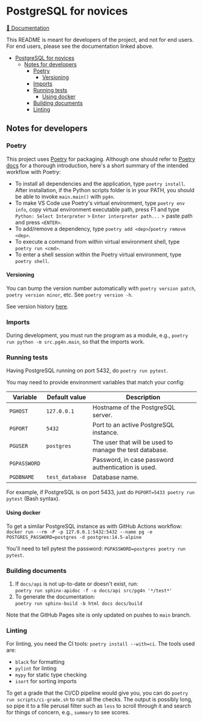 # PostgreSQL for novices

[📄 Documentation](https://project-c-sql.github.io/)

This README is meant for developers of the project, and not for end users. For end users, please see the documentation linked above.

- [PostgreSQL for novices](#postgresql-for-novices)
  - [Notes for developers](#notes-for-developers)
    - [Poetry](#poetry)
      - [Versioning](#versioning)
    - [Imports](#imports)
    - [Running tests](#running-tests)
      - [Using docker](#using-docker)
    - [Building documents](#building-documents)
    - [Linting](#linting)

## Notes for developers

### Poetry

This project uses [Poetry](https://python-poetry.org/) for packaging. Although one should refer to [Poetry docs](https://python-poetry.org/docs/) for a thorough introduction, here's a short summary of the intended workflow with Poetry:

- To install all dependencies and the application, type `poetry install`. After installation, if the Python scripts folder is in your PATH, you should be able to invoke `main.main()` with `pg4n`.
- To make VS Code use Poetry's virtual environment, type `poetry env info`, copy virtual environment executable path, press F1 and type `Python: Select Interpreter` > `Enter interpreter path...` > paste path and press `<ENTER>`.
- To add/remove a dependency, type `poetry add <dep>`/`poetry remove <dep>`.
- To execute a command from within virtual environment shell, type `poetry run <cmd>`.
- To enter a shell session within the Poetry virtual environment, type `poetry shell`.

#### Versioning

You can bump the version number automatically with `poetry version patch`, `poetry version minor`, etc. See `poetry version -h`.

See version history [here](https://pypi.org/project/pg4n/#history).

### Imports

During development, you must run the program as a module, e.g., `poetry run python -m src.pg4n.main`, so that the imports work.

### Running tests

Having PostgreSQL running on port 5432, do `poetry run pytest`.

You may need to provide environment variables that match your config:

| Variable     | Default value   | Description                                             |
| ------------ | --------------- | ------------------------------------------------------- |
| `PGHOST`     | `127.0.0.1`     | Hostname of the PostgreSQL server.                      |
| `PGPORT`     | `5432`          | Port to an active PostgreSQL instance.                  |
| `PGUSER`     | `postgres`      | The user that will be used to manage the test database. |
| `PGPASSWORD` |                 | Password, in case password authentication is used.      |
| `PGDBNAME`   | `test_database` | Database name.                                          |
 
For example, if PostgreSQL is on port 5433, just do `PGPORT=5433 poetry run pytest` (Bash syntax).

#### Using docker

To get a similar PostgreSQL instance as with GitHub Actions workflow:<br>
`docker run --rm -P -p 127.0.0.1:5432:5432 --name pg -e POSTGRES_PASSWORD=postgres -d postgres:14.5-alpine`

You'll need to tell pytest the password: `PGPASSWORD=postgres poetry run pytest`.

### Building documents

1. If `docs/api` is not up-to-date or doesn't exist, run:<br>`poetry run sphinx-apidoc -f -o docs/api src/pg4n '*/test*'`
2. To generate the documentation:<br>`poetry run sphinx-build -b html docs docs/build`

Note that the GitHub Pages site is only updated on pushes to `main` branch.

### Linting

For linting, you need the CI tools: `poetry install --with=ci`. The tools used are:
- `black` for formatting
- `pylint` for linting
- `mypy` for static type checking
- `isort` for sorting imports

To get a grade that the CI/CD pipeline would give you, you can do `poetry run scripts/ci-grade.sh` to run all the checks. The output is possibly long, so pipe it to a file perusal filter such as `less` to scroll through it and search for things of concern, e.g., `summary` to see scores.
